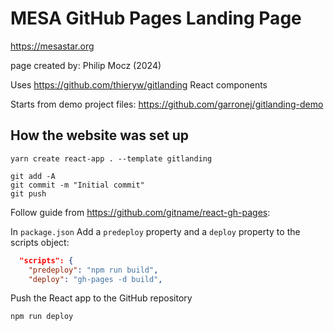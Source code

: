 # MESA GitHub Pages Landing Page

https://mesastar.org

page created by: Philip Mocz (2024)

Uses https://github.com/thieryw/gitlanding React components

Starts from demo project files: https://github.com/garronej/gitlanding-demo

## How the website was set up

```console
yarn create react-app . --template gitlanding

git add -A
git commit -m "Initial commit"
git push
```


Follow guide from https://github.com/gitname/react-gh-pages:

In `package.json` 
Add a `predeploy` property and a `deploy` property to the scripts object:

```json
  "scripts": {
    "predeploy": "npm run build",
    "deploy": "gh-pages -d build",
```

Push the React app to the GitHub repository

```console
npm run deploy
```